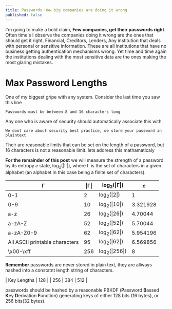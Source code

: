 ```yaml
---
title: Passwords How big companies are doing it wrong
published: false
---
```


I'm going to make a bold claim, **Few companies, get their passwords right**. Often time's I observe the companies doing it wrong are the ones that should get it right. Financial, Creditors, Lenders, Any institution that deals with personal or sensitive information. These are all institutions that have no business getting authentication mechanisms wrong. Yet time and time again the institutions dealing with the most sensitive data are the ones making the most glaring mistakes. 

# Max Password Lengths

One of my biggest gripe with any system. Consider the last time you saw this line
```
Passwords must be between 8 and 16 characters long
```
Any one who is aware of security should automatically associate this with
```
We dont care about security best practice, we store your password in plaintext
```

Their are reasonable limits that can be set on the length of a password, but 16 characters is not a reasonable limit. lets address this mathamaticaly

**For the remainder of this post** we will measure the strength of a password by its entropy _e_ state, log<sub>2</sub>(|Γ|), where Γ is the set of characters in a given alphabet (an alphabet in this case being a finite set of characters). 


| Γ | \|Γ\| | log<sub>2</sub>(\|Γ\|) | _e_ |
|---|---|---|---|
| 0-1 | 2 | log<sub>2</sub>(\|2\|) | 1 |
| 0-9 | 10 | log<sub>2</sub>(\|10\|) | 3.321928 |
| a-z | 26 | log<sub>2</sub>(\|26\|) | 4.70044 |
| a-zA-Z | 52 | log<sub>2</sub>(\|52\|) | 5.70044 |
| a-zA-Z0-9 | 62 | log<sub>2</sub>(\|62\|) | 5.954196 |
| All ASCII printable characters | 95 | log<sub>2</sub>(\|62\|) | 6.569856 |
| \x00-\xff | 256 | log<sub>2</sub>(\|256\|) | 8 |

**Remember** passwords are never stored in plain text, they are allways hashed into a constatnt length string of characters. 

| Key Lengths | 128 | | 256 | 384 | 512 |

passwords should be hashed by a reasonable PBKDF (**P**assword **B**assed **K**ey **D**erivation  **F**unction) generating keys of either 128 bits (16 bytes), or 256 bits(32 bytes). 
